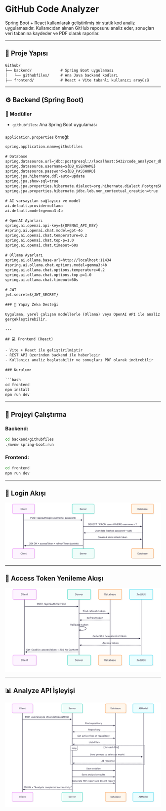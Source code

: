 # GitHub Code Analyzer

Spring Boot + React kullanılarak geliştirilmiş bir statik kod analiz uygulamasıdır. Kullanıcıdan alınan GitHub reposunu analiz eder, sonuçları veri tabanına kaydeder ve PDF olarak raporlar.

---

## 📁 Proje Yapısı

```
Github/
├── backend/             # Spring Boot uygulaması
│   └── githubfiles/     # Ana Java backend kodları
├── frontend/            # React + Vite tabanlı kullanıcı arayüzü
```

---

## ⚙️ Backend (Spring Boot)

### 📁 Modüller

- `githubfiles`: Ana Spring Boot uygulaması

### 

`application.properties` örneği:

```properties
spring.application.name=githubfiles

# Database
spring.datasource.url=jdbc:postgresql://localhost:5432/code_analyzer_db
spring.datasource.username=${DB_USERNAME}
spring.datasource.password=${DB_PASSWORD}
spring.jpa.hibernate.ddl-auto=update
spring.jpa.show-sql=true
spring.jpa.properties.hibernate.dialect=org.hibernate.dialect.PostgreSQLDialect
spring.jpa.properties.hibernate.jdbc.lob.non_contextual_creation=true

# AI varsayılan sağlayıcı ve model
ai.default.provider=ollama
ai.default.model=gemma3:4b

# OpenAI Ayarları
spring.ai.openai.api-key=${OPENAI_API_KEY}
#spring.ai.openai.chat.model=gpt-4o
spring.ai.openai.chat.temperature=0.2
spring.ai.openai.chat.top-p=1.0
spring.ai.openai.chat.timeout=60s

# Ollama Ayarları
spring.ai.ollama.base-url=http://localhost:11434
#spring.ai.ollama.chat.options.model=gemma3:4b
spring.ai.ollama.chat.options.temperature=0.2
spring.ai.ollama.chat.options.top-p=1.0
spring.ai.ollama.chat.timeout=60s

# JWT
jwt.secret=${JWT_SECRET}

### 🧠 Yapay Zeka Desteği

Uygulama, yerel çalışan modellerle (Ollama) veya OpenAI API ile analiz gerçekleştirebilir.

---

## 💻 Frontend (React)

- Vite + React ile geliştirilmiştir
- REST API üzerinden backend ile haberleşir
- Kullanıcı analiz başlatabilir ve sonuçları PDF olarak indirebilir

### Kurulum:

```bash
cd frontend
npm install
npm run dev
```

---

## 🚀 Projeyi Çalıştırma

### Backend:

```bash
cd backend/githubfiles
./mvnw spring-boot:run
```

### Frontend:

```bash
cd frontend
npm run dev
```

---

## 🔐 Login Akışı

![Login Flow](images/login_diagram.png)

---

## 🔁 Access Token Yenileme Akışı

![Access Token Refresh](images/access_token_refresh_diagram.png)

---

## 📊 Analyze API İşleyişi

![Analyze Sequence](images/analyze_diagramm.png)